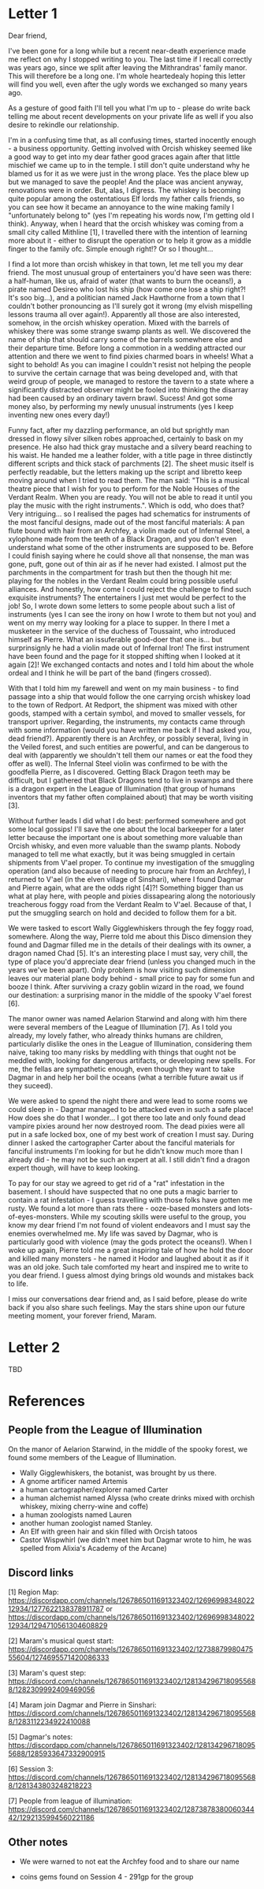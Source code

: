 

# Letter 1

Dear friend,

I've been gone for a long while but a recent near-death experience made me reflect on why I stopped writing to you. The last time if I recall correctly was years ago, since we split after leaving the Mithrandras' family manor. This will therefore be a long one. I'm whole heartedealy hoping this letter will find you well, even after the ugly words we exchanged so many years ago.

As a gesture of good faith I'll tell you what I'm up to - please do write back telling me about recent developments on your private life as well if you also desire to rekindle our relationship.

I'm in a confusing time that, as all confusing times, started inocently enough - a business opportunity. Getting involved with Orcish whiskey seemed like a good way to get into my dear father good graces again after that little mischief we came up to in the temple. I still don't quite understand why he blamed us for it as we were just in the wrong place. Yes the place blew up but we managed to save the people! And the place was ancient anyway, renovations were in order. But, alas, I digress. The whiskey is becoming quite popular among the ostentatious Elf lords my father calls friends, so you can see how it became an annoyance to the wine making family I "unfortunately belong to" (yes I'm repeating his words now, I'm getting old I think). Anyway, when I heard that the orcish whiskey was coming from a small city called Mithline [1], I travelled there with the intention of learning more about it - either to disrupt the operation or to help it grow as a middle finger to the family ofc. Simple enough right!? Or so I thought...

I find a lot more than orcish whiskey in that town, let me tell you my dear friend. The most unusual group of entertainers you'd have seen was there: a half-human, like us, afraid of water (that wants to burn the oceans!), a pirate named Desireo who lost his ship (how come one lose a ship right?! It's soo big...), and a politician named Jack Hawthorne from a town that I couldn't bother pronouncing as I'll surely got it wrong (my elvish mispelling lessons trauma all over again!). Apparently all those are also interested, somehow, in the orcish whiskey operation. Mixed with the barrels of whiskey there was some strange swamp plants as well. We discovered the name of ship that should carry some of the barrels somewhere else and their departure time. Before long a commotion in a wedding attracted our attention and there we went to find pixies charmed boars in wheels! What a sight to behold! As you can imagine I couldn't resist not helping the people to survive the certain carnage that was being developed and, with that weird group of people, we managed to restore the tavern to a state where a significantly distracted observer might be fooled into thinking the disarray had been caused by an ordinary tavern brawl. Sucess! And got some money also, by performing my newly unusual instruments (yes I keep inventing new ones every day!)

Funny fact, after my dazzling performance, an old but sprightly man dressed in flowy silver silken robes approached, certainly to bask on my presence. He also had thick gray mustache and a silvery beard reaching to his waist. He handed me a leather folder, with a title page in three distinctly different scripts and  thick stack of parchments [2].
The sheet music itself is perfectly readable, but the letters making up the script and libretto keep moving around when I tried to read them. The man said: "This is a musical theatre piece that I wish for you to perform for the Noble Houses of the Verdant Realm. When you are ready. You will not be able to read it until you play the music with the right instruments.". Which is odd, who does that? Very intriguing... so I realised the pages had schematics for instruments of the most fanciful designs, made out of the most fanciful materials: A pan flute bound with hair from an Archfey, a violin made out of Infernal Steel, a xylophone made from the teeth of a Black Dragon, and you don't even understand what some of the other instruments are supposed to be. Before I could finish saying where he could shove all that nonsense, the man was gone, puft, gone out of thin air as if he never had existed. I almost put the parchments in the compartment for trash but then the though hit me: playing for the nobles in the Verdant Realm could bring possible useful alliances. And honestly, how come I could reject the challenge to find such exquisite instruments? The entertainers I just met would be perfect to the job! So, I wrote down some letters to some people about such a list of instruments (yes I can see the irony on how I wrote to them but not you) and went on my merry way looking for a place to supper. In there I met a musketeer in the service of the duchess of Toussaint, who introduced himself as Pierre. What an issuferable good-doer that one is... but surprinsignly he had a violin made out of Infernal Iron! The first instrument have been found and the page for it stopped shifting when I looked at it again [2]! We exchanged contacts and notes and I told him about the whole ordeal and I think he will be part of the band (fingers crossed).

With that I told him my farewell and went on my main business - to find passage into a ship that would follow the one carrying orcish whiskey load to the town of Redport. At Redport, the shipment was mixed with other goods, stamped with a certain symbol, and moved to smaller vessels, for transport upriver. Regarding, the instruments, my contacts came through with some information (would you have written me back if I had asked you, dead friend?). Apparently there is an Archfey, or possibly several, living in the Veiled forest, and such entities are powerful, and can be dangerous to deal with (apparently we shouldn't tell them our names or eat the food they offer as well). The Infernal Steel violin was confirmed to be with the goodfella Pierre, as I discovered. Getting Black Dragon teeth may be difficult, but I gathered that Black Dragons tend to live in swamps and there is a dragon expert in the League of Illumination (that group of humans inventors that my father often complained about) that may be worth visiting [3].

Without further leads I did what I do best: performed somewhere and got some local gossips! I'll save the one about the local barkeeper for a later letter because the important one is about something more valuable than Orcish whisky, and even more valuable than the swamp plants. Nobody managed to tell me what exactly, but it was being smuggled in certain shipments from V'ael proper. To continue my investigation of the smuggling operation (and also because of needing to procure hair from an Archfey), I returned to V'ael (in the elven village of Sinshari), where I found Dagmar and Pierre again, what are the odds right [4]?! Something bigger than us what at play here, with people and pixies dissapearing along the notoriously treacherous foggy road from the Verdant Realm to V'ael. Because of that, I put the smuggling search on hold and decided to follow them for a bit.

We were tasked to escort Wally Gigglewhiskers through the fey foggy road, somewhere. Along the way, Pierre told me about this Disco dimension they found and Dagmar filled me in the details of their dealings with its owner, a dragon named Chad [5]. It's an interesting place I must say, very chill, the type of place you'd appreciate dear friend (unless you changed much in the years we've been apart). Only problem is how visiting such dimension leaves our material plane body behind - small price to pay for some fun and booze I think. After surviving a crazy goblin wizard in the road, we found our destination: a surprising manor in the middle of the spooky V'ael forest [6].

The manor owner was named Aelarion Starwind and along with him there were several members of the League of Illumination [7]. As I told you already, my lovely father, who already thinks humans are children, particularly dislike the ones in the League of Illumination, considering them naive, taking too many risks by meddling with things that ought not be meddled with, looking for dangerous artifacts, or developing new spells. For me, the fellas are sympathetic enough, even though they want to take Dagmar in and help her boil the oceans (what a terrible future await us if they suceed).

We were asked to spend the night there and were lead to some rooms we could sleep in - Dagmar managed to be attacked even in such a safe place! How does she do that I wonder... I got there too late and only found dead vampire pixies around her now destroyed room. The dead pixies were all put in a safe locked box, one of my best work of creation I must say. During dinner I asked the cartographer Carter about the fanciful materials for fanciful instruments I'm looking for but he didn't know much more than I already did - he may not be such an expert at all. I still didn't find a dragon expert though, will have to keep looking.

To pay for our stay we agreed to get rid of a "rat" infestation in the basement. I should have suspected that no one puts a magic barrier to contain a rat infestation - I guess travelling with those folks have gotten me rusty. We found a lot more than rats there - ooze-based monsters and lots-of-eyes-monsters. While my scouting skills were useful to the group, you know my dear friend I'm not found of violent endeavors and I must say the enemies overwhelmed me. My life was saved by Dagmar, who is particularly good with violence (may the gods protect the oceans!). When I woke up again, Pierre told me a great inspiring tale of how he hold the door and killed many monsters - he named it Hodor and laughed about it as if it was an old joke. Such tale comforted my heart and inspired me to write to you dear friend. I guess almost dying brings old wounds and mistakes back to life.

I miss our conversations dear friend and, as I said before, please do write back if you also share such feelings. May the stars shine upon our future meeting moment, your forever friend, Maram.

# Letter 2

TBD

# References

## People from the League of Illumination

On the manor of Aelarion Starwind, in the middle of the spooky forest, we found some members of the League of Illumination.

* Wally Gigglewhiskers, the botanist, was brought by us there.
* A gnome artificer named Artemis
* a human cartographer/explorer named Carter
* a human alchemist named Alyssa (who create drinks mixed with orchish whiskey, mixing cherry-wine and coffe)
* a human zoologists named Lauren
* another human zoologist named Stanley.
* An Elf with green hair and skin filled with Orcish tatoos
* Castor Wispwhirl (we didn't meet him but Dagmar wrote to him, he was spelled from Alixia's Academy of the Arcane)


## Discord links

[1] Region Map: https://discordapp.com/channels/1267865011691323402/1269699834802212934/1277622138378911787 or https://discordapp.com/channels/1267865011691323402/1269699834802212934/1294710561304608829

[2] Maram's musical quest start: https://discordapp.com/channels/1267865011691323402/1273887998047555604/1274695571420086333

[3] Maram's quest step: https://discord.com/channels/1267865011691323402/1281342967180955688/1282309992409469056

[4] Maram join Dagmar and Pierre in Sinshari: https://discord.com/channels/1267865011691323402/1281342967180955688/1283112234922410088

[5] Dagmar's notes: https://discordapp.com/channels/1267865011691323402/1281342967180955688/1285933647332900915

[6] Session 3: https://discord.com/channels/1267865011691323402/1281342967180955688/1281343803248218223

[7] People from league of illumination: https://discord.com/channels/1267865011691323402/1287387838006034442/1292135994560221186

## Other notes

* We were warned to not eat the Archfey food and to share our name

* coins gems found on Session 4 - 291gp for the group